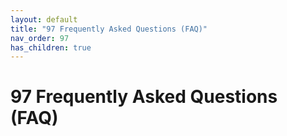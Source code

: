 ```yaml
---
layout: default
title: "97 Frequently Asked Questions (FAQ)"
nav_order: 97
has_children: true
---
```

# 97 Frequently Asked Questions (FAQ)
  
